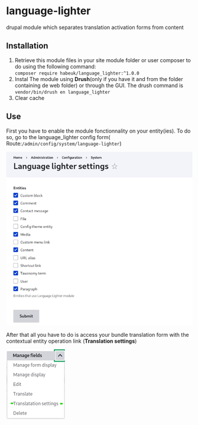 # language-lighter

drupal module which separates translation activation forms from content

## Installation

1. Retrieve this module files in your site module folder or user composer to do using the following command:<br/>
   `composer require habeuk/language_lighter:^1.0.0`
2. Instal The module using **Drush**(only if you have it and from the folder containing de web folder) or through the GUI. The drush command is<br/>
   `vendor/bin/drush en language_lighter`
3. Clear cache

## Use

First you have to enable the module fonctionnality on your entity(ies). To do so, go to the language_lighter config form( Route:`/admin/config/system/language-lighter`)

![setting form example](/assets/images/config_form_example.png)

After that all you have to do is access your bundle translation form with the contextual entity operation link (**Translation settings**)

![contextual link example](/assets/images/contextual_example.png)
